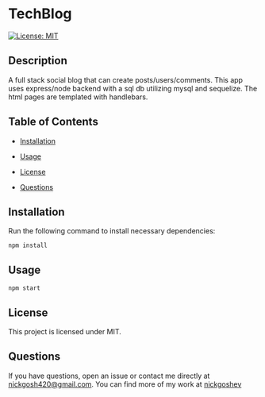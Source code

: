 # TechBlog
[![License: MIT](https://img.shields.io/badge/License-MIT-yellow.svg)](https://opensource.org/licenses/MIT)

## Description

A full stack social blog that can create posts/users/comments. This app uses express/node backend with a sql db utilizing mysql and sequelize. The html pages are templated with handlebars.

## Table of Contents

* [Installation](#installation)

* [Usage](#usage)

* [License](#license)

* [Questions](#questions)

## Installation

Run the following command to install necessary dependencies:

```
npm install
```

## Usage

```npm start```


## License

This project is licensed under MIT.

## Questions

If you have questions, open an issue or contact me directly at nickgosh420@gmail.com. 
You can find more of my work at [nickgoshev](https://github.com/nickgoshev/)

